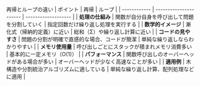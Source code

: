 
再帰とループの違い
| ポイント         | 再帰                     | ループ                 |
| ------------ | ---------------------- | ------------------- |
| **処理の仕組み**   | 関数が自分自身を呼び出して問題を分割していく | 指定回数だけ繰り返し処理を実行する   |
| **数学的イメージ**  | 漸化式（帰納的定義）に近い          | 総和（Σ）や繰り返し計算に近い     |
| **コードの見やすさ** | 問題の分割が明確で直感的な場合、コードが簡潔 | 単純な繰り返しならわかりやすい     |
| **メモリ使用量**   | 呼び出しごとにスタックが積まれメモリ消費多い | 基本的に一定メモリ（O(1)）     |
| **パフォーマンス**  | 関数呼び出しのオーバーヘッドがある場合が多い | オーバーヘッドが少なく高速なことが多い |
| **適用例**      | 木構造や分割統治アルゴリズムに適している   | 単純な繰り返し計算、配列処理などに適用 |
